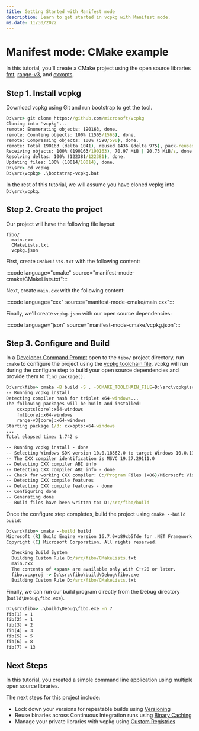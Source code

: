 ```yaml
---
title: Getting Started with Manifest mode
description: Learn to get started in vcpkg with Manifest mode.
ms.date: 11/30/2022
---
```

# Manifest mode: CMake example

In this tutorial, you'll create a CMake project using the open source libraries [fmt](https://github.com/fmtlib/fmt), [range-v3](https://github.com/ericniebler/range-v3), and [cxxopts](https://github.com/jarro2783/cxxopts).

## Step 1. Install vcpkg

Download vcpkg using Git and run bootstrap to get the tool.

```cmd
D:\src> git clone https://github.com/microsoft/vcpkg
Cloning into 'vcpkg'...
remote: Enumerating objects: 190163, done.
remote: Counting objects: 100% (1565/1565), done.
remote: Compressing objects: 100% (590/590), done.
remote: Total 190163 (delta 1041), reused 1436 (delta 975), pack-reused 188598     
Receiving objects: 100% (190163/190163), 70.97 MiB | 20.73 MiB/s, done.
Resolving deltas: 100% (122381/122381), done.
Updating files: 100% (10014/10014), done.
D:\src> cd vcpkg
D:\src\vcpkg> .\bootstrap-vcpkg.bat
```

In the rest of this tutorial, we will assume you have cloned vcpkg into `D:\src\vcpkg`.

## Step 2. Create the project

Our project will have the following file layout:

```
fibo/
  main.cxx
  CMakeLists.txt
  vcpkg.json
```

First, create `CMakeLists.txt` with the following content:

:::code language="cmake" source="manifest-mode-cmake/CMakeLists.txt":::

Next, create `main.cxx` with the following content:

:::code language="cxx" source="manifest-mode-cmake/main.cxx":::

Finally, we'll create `vcpkg.json` with our open source dependencies:

:::code language="json" source="manifest-mode-cmake/vcpkg.json":::

## Step 3. Configure and Build

In a [Developer Command Prompt](/visualstudio/ide/reference/command-prompt-powershell) open to the `fibo/` project directory, run `cmake` to configure the project using the [vcpkg toolchain file](../users/buildsystems/cmake-integration.md#cmake_toolchain_file). vcpkg will run during the configure step to build your open source dependencies and provide them to `find_package()`.

```cmd
D:\src\fibo> cmake -B build -S . -DCMAKE_TOOLCHAIN_FILE=D:\src\vcpkg\scripts\buildsystems\vcpkg.cmake
-- Running vcpkg install
Detecting compiler hash for triplet x64-windows...
The following packages will be built and installed:
    cxxopts[core]:x64-windows
    fmt[core]:x64-windows
    range-v3[core]:x64-windows
Starting package 1/3: cxxopts:x64-windows
...
Total elapsed time: 1.742 s

-- Running vcpkg install - done
-- Selecting Windows SDK version 10.0.18362.0 to target Windows 10.0.19041.
-- The CXX compiler identification is MSVC 19.27.29111.0
-- Detecting CXX compiler ABI info
-- Detecting CXX compiler ABI info - done
-- Check for working CXX compiler: C:/Program Files (x86)/Microsoft Visual Studio/2019/Community/VC/Tools/MSVC/14.27.29110/bin/Hostx64/x64/cl.exe - skipped
-- Detecting CXX compile features
-- Detecting CXX compile features - done
-- Configuring done
-- Generating done
-- Build files have been written to: D:/src/fibo/build
```

Once the configure step completes, build the project using `cmake --build build`:

```cmd
D:\src\fibo> cmake --build build
Microsoft (R) Build Engine version 16.7.0+b89cb5fde for .NET Framework
Copyright (C) Microsoft Corporation. All rights reserved.

  Checking Build System
  Building Custom Rule D:/src/fibo/CMakeLists.txt
  main.cxx
  The contents of <span> are available only with C++20 or later.
  fibo.vcxproj -> D:\src\fibo\build\Debug\fibo.exe
  Building Custom Rule D:/src/fibo/CMakeLists.txt
```

Finally, we can run our build program directly from the Debug directory (`build\Debug\fibo.exe`).

```cmd
D:\src\fibo> .\build\Debug\fibo.exe -n 7 
fib(1) = 1
fib(2) = 1
fib(3) = 2
fib(4) = 3
fib(5) = 5
fib(6) = 8
fib(7) = 13
```

## Next Steps

In this tutorial, you created a simple command line application using multiple open source libraries.

The next steps for this project include:

- Lock down your versions for repeatable builds using [Versioning](../users/versioning.concepts.md)
- Reuse binaries across Continuous Integration runs using [Binary Caching](../users/binarycaching.md)
- Manage your private libraries with vcpkg using [Custom Registries](../maintainers/registries.md)
